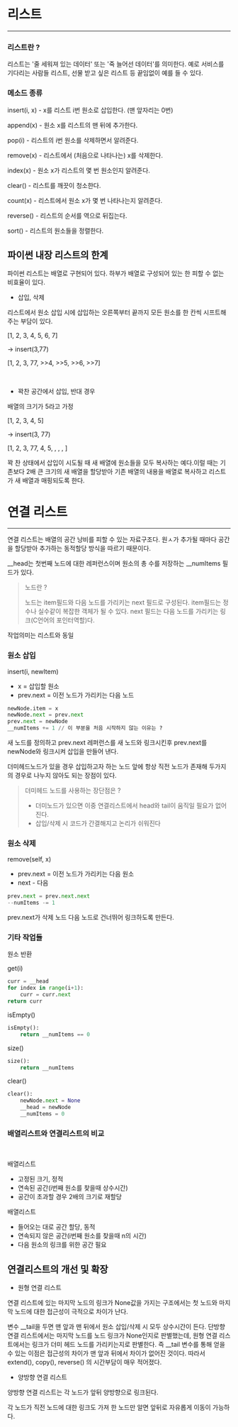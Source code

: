 # 리스트

---

### 리스트란 ?

리스트는 '줄 세워져 있는 데이터' 또는 '죽 늘어선 데이터'를 의미한다. 예로 서비스를 기다리는 사람들 리스트, 선물 받고 싶은 리스트 등 끝임없이 예를 들 수 있다.


### 메소드 종류

insert(i, x) - x를 리스트 i번 원소로 삽입한다. (맨 앞자리는 0번)

append(x) - 원소 x를 리스트의 맨 뒤에 추가한다.

pop(i) - 리스트의 i번 원소를 삭제하면서 알려준다.

remove(x) - 리스트에서 (처음으로 나타나는) x를 삭제한다.

index(x) - 원소 x가 리스트의 몇 번 원소인지 알려준다.

clear() - 리스트를 깨끗이 청소한다.

count(x) - 리스트에서 원소 x가 몇 번 나타나는지 알려준다.

reverse() - 리스트의 순서를 역으로 뒤집는다.

sort() - 리스트의 원소들을 정렬한다.



## 파이썬 내장 리스트의 한계

파이썬 리스트는 배열로 구현되어 있다. 하부가 배열로 구성되어 있는 한 피할 수 없는 비효율이 있다.

- 삽입, 삭제


리스트에서 원소 삽입 시에 삽입하는 오른쪽부터 끝까지 모든 원소를 한 칸씩 시프트해주는 부담이 있다.

[1, 2, 3, 4, 5, 6, 7]

-> insert(3,77)

[1, 2, 3, 77, >>4, >>5, >>6, >>7]

<br>


- 꽉찬 공간에서 삽입, 반대 경우

배열의 크기가 5라고 가정

[1, 2, 3, 4, 5]

-> insert(3, 77)

[1, 2, 3, 77, 4, 5, , , , ]

꽉 찬 상태에서 삽입이 시도될 때 새 배열에 원소들을 모두 복사하는 예다.이럴 때는 기존보다 2배 큰 크기의 새 배열을 할당받아 기존 배열의 내용을 배열로 복사하고 리스트가 새
배열과 매핑되도록 한다.


# 연결 리스트

---

연결 리스트는 배열의 공간 낭비를 피할 수 있는 자료구조다. 원ㅅ가 추가될 때마다 공간을 할당받아 추가하는 동적할당 방식을 따르기 때문이다.

__head는 첫번째 노드에 대한 레퍼런스이며 원소의 총 수를 저장하는 __numItems 필드가 있다.

> 노드란 ?
>
>노드는 item필드와 다음 노드를 가리키는 next 필드로 구성된다. item필드는 정수나 실수같이 복잡한 객체가 될 수 있다.
next 필드는 다음 노드를 가리키는 링크(C언어의 포인터역할)다.


작업의미는 리스트와 동일

### 원소 삽입

insert(i, newItem)

- x = 삽입할 원소
- prev.next = 이전 노드가 가리키는 다음 노드

```python
newNode.item = x
newNode.next = prev.next
prev.next = newNode
__numItems += 1 // 이 부분을 처음 시작하지 않는 이유는 ?
```

새 노드를 정의하고 prev.next 레퍼런스를 새 노드와 링크시킨후 prev.next를 newNode와 링크시켜 삽입을 만들어 낸다.

더미헤드노드가 있을 경우 삽입하고자 하는 노드 앞에 항상 직전 노드가 존재해 두가지의 경우로 나누지 않아도 되는 장점이 있다.

>더미헤드 노드를 사용하는 장단점은 ?
>
> - 더미노드가 있으면 이중 연결리스트에서 head와 tail이 움직일 필요가 없어진다.
> - 삽입/삭제 시 코드가 간결해지고 논리가 쉬워진다


### 원소 삭제

remove(self, x)

- prev.next = 이전 노드가 가리키는 다음 원소
- next - 다음


```python
prev.next = prev.next.next
--numItems -= 1
```

prev.next가 삭제 노드 다음 노드로 건너뛰어 링크하도록 만든다.

### 기타 작업들

원소 반환

get(i)

```python
curr = __head
for index in range(i+1):
    curr = curr.next
return curr
```

isEmpty()

```python
isEmpty():
    return __numItems == 0
```

size()

```python
size():
    return __numItems
```

clear()

```python
clear():
    newNode.next = None
    __head = newNode
    __numItems = 0
```

### 배열리스트와 연결리스트의 비교

<br>

배열리스트
- 고정된 크기, 정적
- 연속된 공간(i번째 원소를 찾을때 상수시간)
- 공간이 초과할 경우 2배의 크기로 재할당

배열리스트
- 들어오는 대로 공간 할당, 동적
- 연속되지 않은 공간(i번째 원소를 찾을때 n의 시간)
- 다음 원소의 링크를 위한 공간 필요


## 연결리스트의 개선 및 확장

- 원형 연결 리스트

연결 리스트에 있는 마지막 노드의 링크가 None값을 가지는 구조에서는 첫 노드와 마지막 노드에 대한 접근성이 극적으로 차이가 난다.

변수 __tail을 두면 맨 앞과 맨 뒤에서 원소 삽입/삭제 시 모두 상수시간이 든다. 단방향 연결 리스트에서는 마지막 노드를 노드 링크가 None인지로
판별했는데, 원형 연결 리스트에서는 링크가 더미 헤드 노드를 가리키는지로 판별한다.
즉 __tail 변수를 통해 얻을 수 있는 이점은 접근성의 차이가 맨 앞과 뒤에서 차이가 없어진 것이다. 따라서 extend(), copy(), reverse() 의 시간부담이
매우 적어졌다.

- 양방향 연결 리스트

양방향 연결 리스트는 각 노드가 앞뒤 양방향으로 링크된다.

각 노드가 직전 노드에 대한 링크도 가져 한 노드만 알면 앞뒤로 자유롭게 이동이 가능하다.